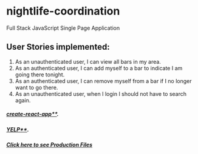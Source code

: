 # nightlife-coordination
Full Stack JavaScript Single Page Application

## User Stories implemented:
1. As an unauthenticated user, I can view all bars in my area.
2. As an authenticated user, I can add myself to a bar to indicate I am going there tonight.
3. As an authenticated user, I can remove myself from a bar if I no longer want to go there.
4. As an unauthenticated user, when I login I should not have to search again.


##### [create-react-app**](https://github.com/facebookincubator/create-react-app).
##### [YELP**](https://www.yelp.com/developers/documentation/v3).
##### [Click here to see Production Files](https://github.com/Chan11/n8lf)
